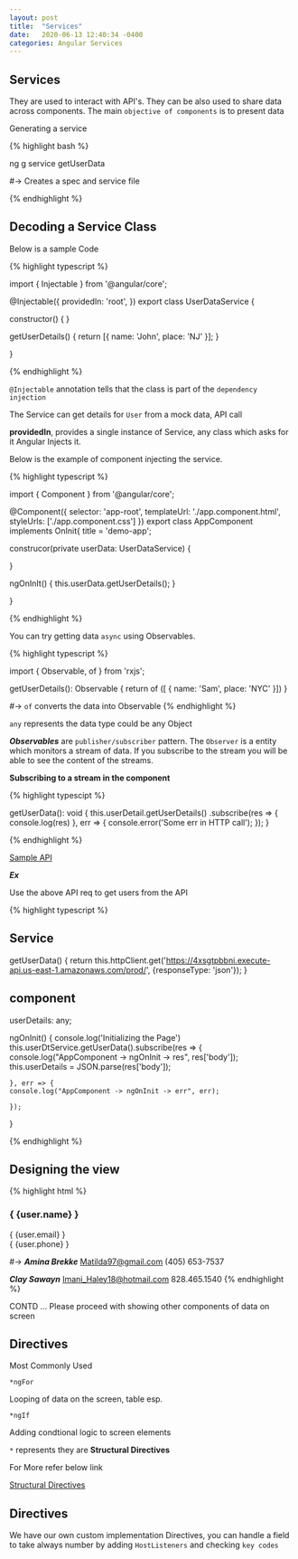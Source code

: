 ```yaml
---
layout: post
title:  "Services"
date:   2020-06-13 12:40:34 -0400
categories: Angular Services
---
```


## Services

They are used to interact with API's. They can be also used to share data across components. The main `objective of components` is to present data 

Generating a service

{% highlight bash %}

ng g service getUserData

#-> Creates a spec and service file

{% endhighlight %}

## Decoding a Service Class

Below is a sample Code

{% highlight typescript %}

import { Injectable } from '@angular/core';

@Injectable({
  providedIn: 'root',
})
export class UserDataService {

  constructor() { }

  getUserDetails() {
      return [{
          name: 'John',
          place: 'NJ'
      }];
  }

}

{% endhighlight %}

`@Injectable` annotation tells that the class is part of the `dependency injection`

The Service can get details for `User` from a mock data, API call

__providedIn__, provides a single instance of Service, any class which asks for it Angular Injects it.

Below is the example of component injecting the service.

{% highlight typescript %}

import { Component } from '@angular/core';

@Component({
  selector: 'app-root',
  templateUrl: './app.component.html',
  styleUrls: ['./app.component.css']
})
export class AppComponent implements OnInit{
  title = 'demo-app';

  construcor(private userData: UserDataService) {

  }

  ngOnInIt() {
      this.userData.getUserDetails();
  }

}

{% endhighlight %}

You can try getting data `async` using Observables.

{% highlight typescript %}

import { Observable, of } from 'rxjs';

getUserDetails(): Observable<any> {
    return of ([ {
        name: 'Sam',
        place: 'NYC'
    }])
}

#-> `of` converts the data into Observable
{% endhighlight %}

`any` represents the data type could be any Object

___Observables___ are `publisher/subscriber` pattern. The `Observer` is a entity which monitors a stream of data. If you subscribe to the stream you will be able to see the content of the streams.

__Subscribing to a stream in the component__

{% highlight typescipt %}

getUserData(): void {
    this.userDetail.getUserDetails()
        .subscribe(res => { 
            console.log(res)
    }, err => {
        console.error('Some err in HTTP call');
    });
}

{% endhighlight %}

[Sample API][sample-api]

[sample-api]: https://4xsgtpbbni.execute-api.us-east-1.amazonaws.com/prod/

___Ex___

Use the above API req to get users from the API

{% highlight typescript %}
 
 ## Service
 getUserData() {
    return this.httpClient.get('https://4xsgtpbbni.execute-api.us-east-1.amazonaws.com/prod/', {responseType: 'json'});
  }

  ## component

  userDetails: any;

  ngOnInit() {
    console.log('Initializing the Page')
    this.userDtService.getUserData().subscribe(res => {
        console.log("AppComponent -> ngOnInit -> res", res['body']);
        this.userDetails = JSON.parse(res['body']);

    }, err => {
    console.log("AppComponent -> ngOnInit -> err", err);
      
    });

  }

{% endhighlight %}

## Designing the view

{% highlight html %}

  <div *ngFor = "let user of userDetails">
    <h3>{ {user.name} }</h3>
    <span>{ {user.email} }</span> <br/>
    <span>{ {user.phone} }</span>
  </div>

#-> 
___Amina Brekke___
Matilda97@gmail.com
(405) 653-7537

___Clay Sawayn___
Imani_Haley18@hotmail.com
828.465.1540
{% endhighlight %}

CONTD ... Please proceed with showing other components of data on screen

## Directives

Most Commonly Used

`*ngFor`

Looping of data on the screen, table esp.

`*ngIf`

Adding condtional logic to screen elements

`*` represents they are __Structural Directives__

For More refer below link

[Structural Directives][st-dir]

[st-dir]: https://angular.io/guide/structural-directives

## Directives

We have our own custom implementation Directives, you can handle a field to take always number by adding `HostListeners` and checking `key codes`